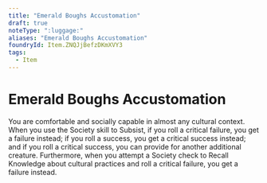 ```yaml
---
title: "Emerald Boughs Accustomation"
draft: true
noteType: ":luggage:"
aliases: "Emerald Boughs Accustomation"
foundryId: Item.ZNQJjBefzDKmXVY3
tags:
  - Item
---
```


# Emerald Boughs Accustomation

You are comfortable and socially capable in almost any cultural context. When you use the Society skill to Subsist, if you roll a critical failure, you get a failure instead; if you roll a success, you get a critical success instead; and if you roll a critical success, you can provide for another additional creature. Furthermore, when you attempt a Society check to Recall Knowledge about cultural practices and roll a critical failure, you get a failure instead.
